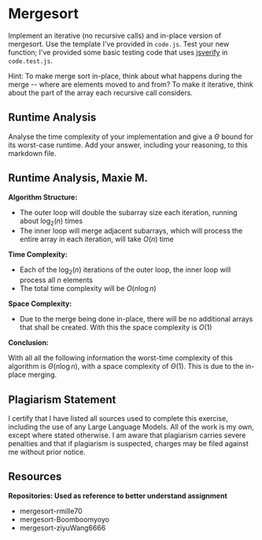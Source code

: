# Mergesort

Implement an iterative (no recursive calls) and in-place version of mergesort.
Use the template I've provided in `code.js`. Test your new function; I've
provided some basic testing code that uses
[jsverify](https://jsverify.github.io/) in `code.test.js`.

Hint: To make merge sort in-place, think about what happens during the merge --
where are elements moved to and from? To make it iterative, think about the
part of the array each recursive call considers.

## Runtime Analysis

Analyse the time complexity of your implementation and give a $\Theta$ bound for
its worst-case runtime. Add your answer, including your reasoning, to this
markdown file.

## Runtime Analysis, Maxie M.

**Algorithm Structure:**
- The outer loop will double the subarray size each iteration, running about $\log_2(n)$ times 
- The inner loop will merge adjacent subarrays, which will process the entire array in each iteration, will take $O(n)$ time
  
**Time Complexity:**
- Each of the $\log_2(n)$ iterations of the outer loop, the inner loop will process all $n$ elements 
- The total time complexity will be $O(n\log n)$
  
**Space Complexity:** 
- Due to the merge being done in-place, there will be no additional arrays that shall be created. With this the space complexity is $O(1)$
  
**Conclusion:** 

With all all the following information the worst-time complexity of this algorithm is $\Theta(n\log n)$, with a space complexity of $\Theta(1)$. This is due to the in-place merging. 

## Plagiarism Statement
I certify that I have listed all sources used to complete this exercise, including the use of any Large Language Models. All of the work is my own, except where stated otherwise. I am aware that plagiarism carries severe penalties and that if plagiarism is suspected, charges may be filed against me without prior notice.

## Resources
**Repositories: Used as reference to better understand assignment** 
- mergesort-rmille70 
- mergesort-Boomboomyoyo
- mergesort-ziyuWang6666 
